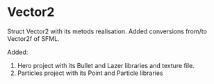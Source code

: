 # Vector2
Struct Vector2 with its metods realisation. Added conversions from/to Vector2f of SFML.

Added:
1. Hero project with its Bullet and Lazer libraries and texture file.
2. Particles project with its Point and Particle libraries
